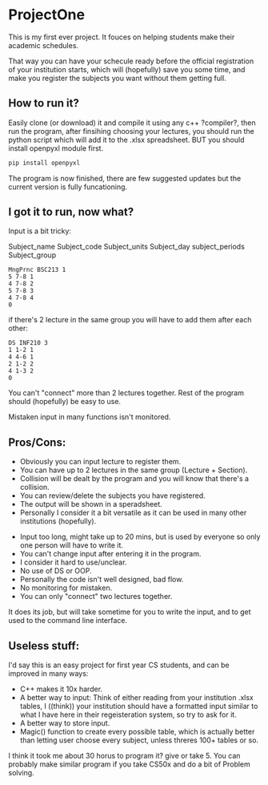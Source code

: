 # ProjectOne

This is my first ever project.
It fouces on helping students make their academic schedules.

That way you can have your schecule ready before the official registration
of your institution starts, which will (hopefully) save you some time,
and make you register the subjects you want without them getting full.

## How to run it?

Easily clone (or download) it and compile it using any c++ ?compiler?,
then run the program, after finsihing choosing your lectures,
you should run the python script which will add it to the .xlsx spreadsheet.
BUT you should install openpyxl module first.

```bash
pip install openpyxl
```
The program is now finished, there are few suggested updates
but the current version is fully funcationing.

## I got it to run, now what?

Input is a bit tricky:

Subject_name Subject_code Subject_units
Subject_day subject_periods Subject_group
```
MngPrnc BSC213 1
5 7-8 1
4 7-8 2
5 7-8 3
4 7-8 4
0
```
if there's 2 lecture in the same group you will have to add them after each other:
```
DS INF210 3
1 1-2 1
4 4-6 1
2 1-2 2
4 1-3 2
0
```

You can't "connect" more than 2 lectures together.
Rest of the program should (hopefully) be easy to use.

Mistaken input in many functions isn't monitored.

## Pros/Cons:

+ Obviously you can input lecture to register them.
+ You can have up to 2 lectures in the same group (Lecture + Section).
+ Collision will be dealt by the program and you will know that there's a collision.
+ You can review/delete the subjects you have registered.
+ The output will be shown in a speradsheet.
+ Personally I consider it a bit versatile as it can be used in many other institutions (hopefully).

- Input too long, might take up to 20 mins, but is used by everyone so only one person will have to write it.
- You can't change input after entering it in the program.
- I consider it hard to use/unclear.
- No use of DS or OOP. 
- Personally the code isn't well designed, bad flow.
- No monitoring for mistaken.
- You can only "connect" two lectures together.

It does its job, but will take sometime for you to write the input, and to get used to the command line interface.

## Useless stuff:

I'd say this is an easy project for first year CS students,
and can be improved in many ways:

+ C++ makes it 10x harder.
+ A better way to input:
    Think of either reading from your institution .xlsx tables,
    I ((think)) your institution should have a formatted input similar
    to what I have here in their regeisteration system, so try to ask for it.
+ A better way to store input.
+ Magic() function to create every possible table, which is actually better
than letting user choose every subject, unless threres 100+ tables or so.

 I think it took me about 30 horus to program it? give or take 5.
 You can probably make similar program if you take CS50x and do a bit of Problem solving.
